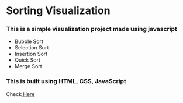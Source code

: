 # Sorting Visualization
### This is a simple visualization project made using javascript 
- Bubble Sort 
- Selection Sort
- Insertion Sort
- Quick Sort
- Merge Sort

### This is built using HTML, CSS, JavaScript <br/>

Check<a href="https://github.com/rajeshtaddi/sorting_visualizer"> Here</a>

